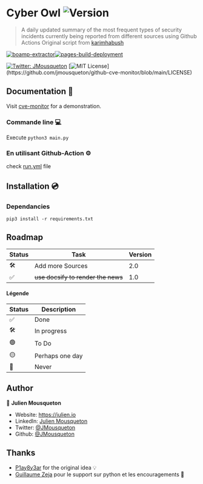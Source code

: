 # Cyber Owl ![Version](https://img.shields.io/badge/version-1.0-blue.svg)

> A daily updated summary of the most frequent types of security incidents currently being reported from different sources using Github Actions
> Original script from [karimhabush](https://github.com/karimhabush/cyberowl) 

[![boamp-extractor](https://github.com/JMousqueton/github-cve-monitor/actions/workflows/run.yml/badge.svg)](https://github.com/JMousqueton/git-cve-monitor/actions/workflows/run.yml)[![pages-build-deployment](https://github.com/JMousqueton/github-cve-monitor/actions/workflows/pages/pages-build-deployment/badge.svg)](https://github.com/JMousqueton/github-cve-monitor/actions/workflows/pages/pages-build-deployment)

[![Twitter: JMousqueton](https://img.shields.io/twitter/follow/JMousqueton.svg?style=social)](https://twitter.com/JMousqueton)
[![MIT License](https://img.shields.io/apm/l/atomic-design-ui.svg?)](https://github.com/jmousqueton/github-cve-monitor/blob/main/LICENSE)

## Documentation 📖 

Visit [cve-monitor](https://cyberowl.mousqueton.io) for a demonstration. 

### Commande line  💻

Execute  `python3 main.py` 

### En utilisant Github-Action ⚙️

check [run.yml](https://github.com/JMousqueton/cyberowl/blob/main/.github/workflows/run.yml) file

## Installation 💿

### Dependancies

```
pip3 install -r requirements.txt
```

## Roadmap

| Status | Task  | Version |
|---|---|---|
| 🛠 | Add more Sources | 2.0 |
| ✅ | ~~use docsify to render the news~~ | 1.0 |  

#### Légende

| Status | Description |
|---|---|
| ✅ | Done |
| 🛠 | In progress |
| 🟢 | To Do | 
| 🟡 | Perhaps one day |
| 🔴 | Never  |

## Author

👤 **Julien Mousqueton**

* Website: <https://julien.io>
* LinkedIn: [Julien Mousqueton](https://linkedin.com/in/julienmousqueton)
* Twitter: [@JMousqueton](https://twitter.com/JMousqueton)
* Github: [@JMousqueton](https://github.com/JMousqueton)

## Thanks 

 - [P1ay8y3ar](https://github.com/p1ay8y3ar) for the original idea 💡
 - [Guillaume Zeja](https://twitter.com/guzefr) pour le support sur python et les encouragements 🍻